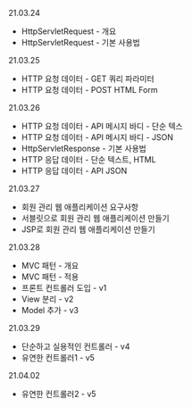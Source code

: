 21.03.24 
- HttpServletRequest - 개요
- HttpServletRequest - 기본 사용법
  
21.03.25
- HTTP 요청 데이터 - GET 쿼리 파라미터
- HTTP 요청 데이터 - POST HTML Form

21.03.26
- HTTP 요청 데이터 - API 메시지 바디 - 단순 텍스
- HTTP 요청 데이터 - API 메시지 바디 - JSON
- HttpServletResponse - 기본 사용법
- HTTP 응답 데이터 - 단순 텍스트, HTML
- HTTP 응답 데이터 - API JSON

21.03.27
- 회원 관리 웹 애플리케이션 요구사항
- 서블릿으로 회원 관리 웹 애플리케이션 만들기
- JSP로 회원 관리 웹 애플리케이션 만들기

21.03.28
- MVC 패턴 - 개요
- MVC 패턴 - 적용
- 프론트 컨트롤러 도입 - v1
- View 분리 - v2
- Model 추가 - v3

21.03.29
- 단순하고 실용적인 컨트롤러 - v4
- 유연한 컨트롤러1 - v5

21.04.02
- 유연한 컨트롤러2 - v5